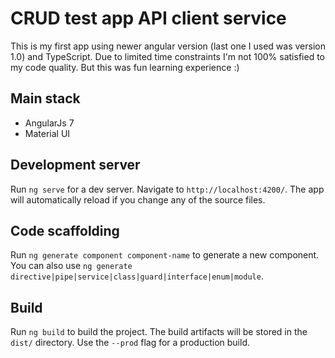 # CRUD test app API client service

This is my first app using newer angular version (last one I used was version 1.0) and TypeScript. Due to limited time constraints I'm not 100% satisfied to my code quality. But this was fun learning experience :)

## Main stack

* AngularJs 7
* Material UI

## Development server

Run `ng serve` for a dev server. Navigate to `http://localhost:4200/`. The app will automatically reload if you change any of the source files.

## Code scaffolding

Run `ng generate component component-name` to generate a new component. You can also use `ng generate directive|pipe|service|class|guard|interface|enum|module`.

## Build

Run `ng build` to build the project. The build artifacts will be stored in the `dist/` directory. Use the `--prod` flag for a production build.